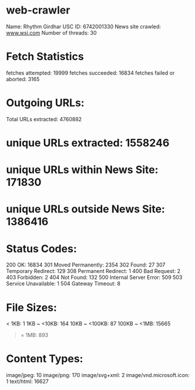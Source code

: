 # web-crawler

Name: Rhythm Girdhar
USC ID: 6742001330
News site crawled: www.wsj.com
Number of threads: 30

Fetch Statistics
================
fetches attempted: 19999
fetches succeeded: 16834
fetches failed or aborted: 3165

Outgoing URLs:
==============
Total URLs extracted: 4760882
# unique URLs extracted: 1558246
# unique URLs within News Site: 171830
# unique URLs outside News Site: 1386416

Status Codes:
=============
200 OK: 16834
301 Moved Permanently: 2354
302 Found: 27
307 Temporary Redirect: 129
308 Permanent Redirect: 1
400 Bad Request: 2
403 Forbidden: 2
404 Not Found: 132
500 Internal Server Error: 509
503 Service Unavailable: 1
504 Gateway Timeout: 8

File Sizes:
===========
< 1KB: 1
1KB ~ <10KB: 164
10KB ~ <100KB: 87
100KB ~ <1MB: 15665
>= 1MB: 893

Content Types:
==============
image/jpeg: 10
image/png: 170
image/svg+xml: 2
image/vnd.microsoft.icon: 1
text/html: 16627
